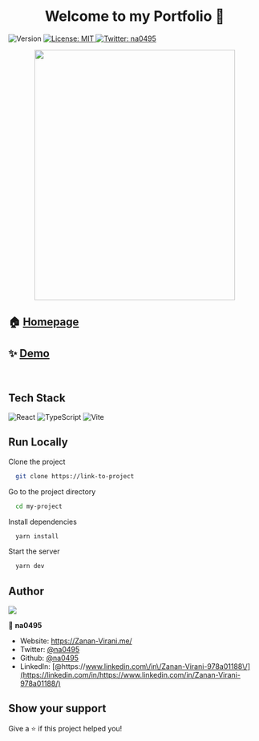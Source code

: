 <h1 align="center">Welcome to my Portfolio 👋</h1>
<p>
  <img alt="Version" src="https://img.shields.io/badge/version-1.0.0-blue.svg?cacheSeconds=2592000" />
  <a href="#" target="_blank">
    <img alt="License: MIT" src="https://img.shields.io/badge/License-MIT-yellow.svg" />
  </a>
  <a href="https://twitter.com/na0495" target="_blank">
    <img alt="Twitter: na0495" src="https://img.shields.io/twitter/follow/na0495.svg?style=social" />
  </a>
</p>

<div align="center">
  <img src="src/assets/developer_activity.svg" width="400" height="500" >
</div>

## 🏠 [Homepage](https://Zanan-Virani.me/)

## ✨ [Demo](https://Zanan-Virani.me/)

<br>

## Tech Stack

![React](https://img.shields.io/badge/react-%2320232a.svg?style=for-the-badge&logo=react&logoColor=%2361DAFB) ![TypeScript](https://img.shields.io/badge/typescript-%23007ACC.svg?style=for-the-badge&logo=typescript&logoColor=white)
![Vite](https://img.shields.io/badge/vite-%23646CFF.svg?style=for-the-badge&logo=vite&logoColor=white)

## Run Locally

Clone the project

```bash
  git clone https://link-to-project
```

Go to the project directory

```bash
  cd my-project
```

Install dependencies

```bash
  yarn install
```

Start the server

```bash
  yarn dev
```

## Author

<a href = "https://github.com/Tanu-N-Prabhu/Python/graphs/contributors">
  <img src = "https://contrib.rocks/image?repo=na0495/mario-with-js"/>
</a>

<br>

👤 **na0495**

- Website: https://Zanan-Virani.me/
- Twitter: [@na0495](https://twitter.com/na0495)
- Github: [@na0495](https://github.com/na0495)
- LinkedIn: [@https:\/\/www.linkedin.com\/in\/Zanan-Virani-978a01188\/](https://linkedin.com/in/https://www.linkedin.com/in/Zanan-Virani-978a01188/)

## Show your support

Give a ⭐️ if this project helped you!
